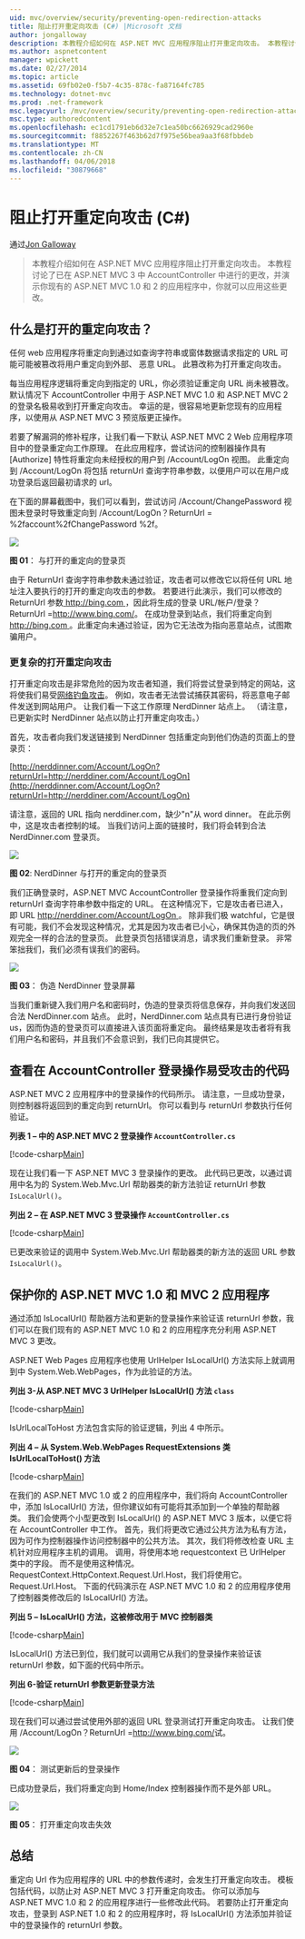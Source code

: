 ```yaml
---
uid: mvc/overview/security/preventing-open-redirection-attacks
title: 阻止打开重定向攻击 (C#) |Microsoft 文档
author: jongalloway
description: 本教程介绍如何在 ASP.NET MVC 应用程序阻止打开重定向攻击。 本教程讨论所做的更改...
ms.author: aspnetcontent
manager: wpickett
ms.date: 02/27/2014
ms.topic: article
ms.assetid: 69fb02e0-f5b7-4c35-878c-fa87164fc785
ms.technology: dotnet-mvc
ms.prod: .net-framework
msc.legacyurl: /mvc/overview/security/preventing-open-redirection-attacks
msc.type: authoredcontent
ms.openlocfilehash: ec1cd1791eb6d32e7c1ea50bc6626929cad2960e
ms.sourcegitcommit: f8852267f463b62d7f975e56bea9aa3f68fbbdeb
ms.translationtype: MT
ms.contentlocale: zh-CN
ms.lasthandoff: 04/06/2018
ms.locfileid: "30879668"
---
```

<a name="preventing-open-redirection-attacks-c"></a>阻止打开重定向攻击 (C#)
====================
通过[Jon Galloway](https://github.com/jongalloway)

> 本教程介绍如何在 ASP.NET MVC 应用程序阻止打开重定向攻击。 本教程讨论了已在 ASP.NET MVC 3 中 AccountController 中进行的更改，并演示你现有的 ASP.NET MVC 1.0 和 2 的应用程序中，你就可以应用这些更改。


## <a name="what-is-an-open-redirection-attack"></a>什么是打开的重定向攻击？

任何 web 应用程序将重定向到通过如查询字符串或窗体数据请求指定的 URL 可能可能被篡改将用户重定向到外部、 恶意 URL。 此篡改称为打开重定向攻击。

每当应用程序逻辑将重定向到指定的 URL，你必须验证重定向 URL 尚未被篡改。 默认情况下 AccountController 中用于 ASP.NET MVC 1.0 和 ASP.NET MVC 2 的登录名极易收到打开重定向攻击。 幸运的是，很容易地更新您现有的应用程序，以使用从 ASP.NET MVC 3 预览版更正操作。

若要了解漏洞的修补程序，让我们看一下默认 ASP.NET MVC 2 Web 应用程序项目中的登录重定向工作原理。 在此应用程序，尝试访问的控制器操作具有 [Authorize] 特性将重定向未经授权的用户到 /Account/LogOn 视图。 此重定向到 /Account/LogOn 将包括 returnUrl 查询字符串参数，以便用户可以在用户成功登录后返回最初请求的 url。

在下面的屏幕截图中，我们可以看到，尝试访问 /Account/ChangePassword 视图未登录时导致重定向到 /Account/LogOn？ReturnUrl = %2faccount%2fChangePassword %2f。

[![](preventing-open-redirection-attacks/_static/image2.png)](preventing-open-redirection-attacks/_static/image1.png)

**图 01**： 与打开的重定向的登录页

由于 ReturnUrl 查询字符串参数未通过验证，攻击者可以修改它以将任何 URL 地址注入要执行的打开的重定向攻击的参数。 若要进行此演示，我们可以修改的 ReturnUrl 参数[ http://bing.com ](http://bing.com)，因此将生成的登录 URL/帐户/登录？ReturnUrl =<http://www.bing.com/>。 在成功登录到站点，我们将重定向到[ http://bing.com ](http://bing.com)。此重定向未通过验证，因为它无法改为指向恶意站点，试图欺骗用户。

### <a name="a-more-complex-open-redirection-attack"></a>更复杂的打开重定向攻击

打开重定向攻击是非常危险的因为攻击者知道，我们将尝试登录到特定的网站，这将使我们易受[网络钓鱼攻击](https://www.microsoft.com/protect/fraud/phishing/symptoms.aspx)。 例如，攻击者无法尝试捕获其密码，将恶意电子邮件发送到网站用户。 让我们看一下这工作原理 NerdDinner 站点上。 （请注意，已更新实时 NerdDinner 站点以防止打开重定向攻击。）

首先，攻击者向我们发送链接到 NerdDinner 包括重定向到他们伪造的页面上的登录页：

[http://nerddinner.com/Account/LogOn?returnUrl=http://nerddiner.com/Account/LogOn](http://nerddinner.com/Account/LogOn?returnUrl=http://nerddiner.com/Account/LogOn)

请注意，返回的 URL 指向 nerddiner.com，缺少"n"从 word dinner。 在此示例中，这是攻击者控制的域。 当我们访问上面的链接时，我们将会转到合法 NerdDinner.com 登录页。

[![](preventing-open-redirection-attacks/_static/image4.png)](preventing-open-redirection-attacks/_static/image3.png)

**图 02**: NerdDinner 与打开的重定向的登录页

我们正确登录时，ASP.NET MVC AccountController 登录操作将重我们定向到 returnUrl 查询字符串参数中指定的 URL。 在这种情况下，它是攻击者已进入，即 URL [ http://nerddiner.com/Account/LogOn ](http://nerddiner.com/Account/LogOn)。 除非我们极 watchful，它是很有可能，我们不会发现这种情况，尤其是因为攻击者已小心，确保其伪造的页的外观完全一样的合法的登录页。 此登录页包括错误消息，请求我们重新登录。 非常笨拙我们，我们必须有误我们的密码。

[![](preventing-open-redirection-attacks/_static/image6.png)](preventing-open-redirection-attacks/_static/image5.png)

**图 03**： 伪造 NerdDinner 登录屏幕

当我们重新键入我们用户名和密码时，伪造的登录页将信息保存，并向我们发送回合法 NerdDinner.com 站点。 此时，NerdDinner.com 站点具有已进行身份验证 us，因而伪造的登录页可以直接进入该页面将重定向。 最终结果是攻击者将有我们用户名和密码，并且我们不会意识到，我们已向其提供它。

## <a name="looking-at-the-vulnerable-code-in-the-accountcontroller-logon-action"></a>查看在 AccountController 登录操作易受攻击的代码

ASP.NET MVC 2 应用程序中的登录操作的代码所示。 请注意，一旦成功登录，则控制器将返回到的重定向到 returnUrl。 你可以看到与 returnUrl 参数执行任何验证。

**列表 1 – 中的 ASP.NET MVC 2 登录操作 `AccountController.cs`**

[!code-csharp[Main](preventing-open-redirection-attacks/samples/sample1.cs)]

现在让我们看一下 ASP.NET MVC 3 登录操作的更改。 此代码已更改，以通过调用中名为的 System.Web.Mvc.Url 帮助器类的新方法验证 returnUrl 参数`IsLocalUrl()`。

**列出 2 – 在 ASP.NET MVC 3 登录操作 `AccountController.cs`**

[!code-csharp[Main](preventing-open-redirection-attacks/samples/sample2.cs)]

已更改来验证的调用中 System.Web.Mvc.Url 帮助器类的新方法的返回 URL 参数`IsLocalUrl()`。

## <a name="protecting-your-aspnet-mvc-10-and-mvc-2-applications"></a>保护你的 ASP.NET MVC 1.0 和 MVC 2 应用程序

通过添加 IsLocalUrl() 帮助器方法和更新的登录操作来验证该 returnUrl 参数，我们可以在我们现有的 ASP.NET MVC 1.0 和 2 的应用程序充分利用 ASP.NET MVC 3 更改。

ASP.NET Web Pages 应用程序也使用 UrlHelper IsLocalUrl() 方法实际上就调用到中 System.Web.WebPages，作为此验证的方法。

**列出 3-从 ASP.NET MVC 3 UrlHelper IsLocalUrl() 方法 `class`**

[!code-csharp[Main](preventing-open-redirection-attacks/samples/sample3.cs)]

IsUrlLocalToHost 方法包含实际的验证逻辑，列出 4 中所示。

**列出 4 – 从 System.Web.WebPages RequestExtensions 类 IsUrlLocalToHost() 方法**

[!code-csharp[Main](preventing-open-redirection-attacks/samples/sample4.cs)]

在我们的 ASP.NET MVC 1.0 或 2 的应用程序中，我们将向 AccountController 中，添加 IsLocalUrl() 方法，但你建议如有可能将其添加到一个单独的帮助器类。 我们会使两个小型更改到 IsLocalUrl() 的 ASP.NET MVC 3 版本，以便它将在 AccountController 中工作。 首先，我们将更改它通过公共方法为私有方法，因为可作为控制器操作访问控制器中的公共方法。 其次，我们将修改检查 URL 主机针对应用程序主机的调用。 调用，将使用本地 requestcontext 已 UrlHelper 类中的字段。 而不是使用这种情况。RequestContext.HttpContext.Request.Url.Host，我们将使用它。Request.Url.Host。 下面的代码演示在 ASP.NET MVC 1.0 和 2 的应用程序使用了控制器类修改后的 IsLocalUrl() 方法。

**列出 5 – IsLocalUrl() 方法，这被修改用于 MVC 控制器类**

[!code-csharp[Main](preventing-open-redirection-attacks/samples/sample5.cs)]

IsLocalUrl() 方法已到位，我们就可以调用它从我们的登录操作来验证该 returnUrl 参数，如下面的代码中所示。

**列出 6-验证 returnUrl 参数更新登录方法**

[!code-csharp[Main](preventing-open-redirection-attacks/samples/sample6.cs)]

现在我们可以通过尝试使用外部的返回 URL 登录测试打开重定向攻击。 让我们使用 /Account/LogOn？ReturnUrl =<http://www.bing.com/>试。

[![](preventing-open-redirection-attacks/_static/image8.png)](preventing-open-redirection-attacks/_static/image7.png)

**图 04**： 测试更新后的登录操作

已成功登录后，我们将重定向到 Home/Index 控制器操作而不是外部 URL。

[![](preventing-open-redirection-attacks/_static/image10.png)](preventing-open-redirection-attacks/_static/image9.png)

**图 05**： 打开重定向攻击失效

## <a name="summary"></a>总结

重定向 Url 作为应用程序的 URL 中的参数传递时，会发生打开重定向攻击。 模板包括代码，以防止对 ASP.NET MVC 3 打开重定向攻击。 你可以添加与 ASP.NET MVC 1.0 和 2 的应用程序进行一些修改此代码。 若要防止打开重定向攻击，登录到 ASP.NET 1.0 和 2 的应用程序时，将 IsLocalUrl() 方法添加并验证中的登录操作的 returnUrl 参数。
